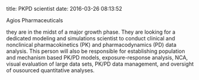 title: PKPD scientist
date: 2016-03-26 08:13:52

Agios Pharmaceuticals
 
 
 they are in the midst of a major growth phase. They are looking for a dedicated modeling and simulations scientist to conduct clinical and nonclinical pharmacokinetics (PK) and pharmacodynamics (PD) data analysis. This person will also be responsible for establishing population and mechanism based PK/PD models, exposure-response analysis, NCA, visual evaluation of large data sets, PK/PD data management, and oversight of ousourced quantitative analyses.